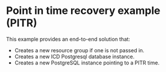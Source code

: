 # Point in time recovery example (PITR)

This example provides an end-to-end solution that:

- Creates a new resource group if one is not passed in.
- Creates a new ICD Postgresql database instance.
- Creates a new PostgreSQL instance pointing to a PITR time.
